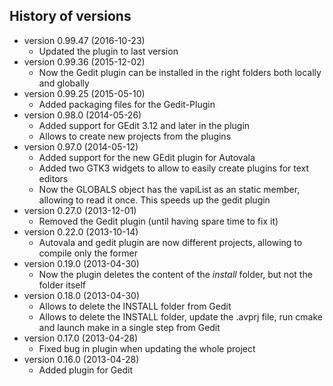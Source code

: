 ## History of versions ##
* version 0.99.47 (2016-10-23)
    * Updated the plugin to last version
* version 0.99.36 (2015-12-02)
    * Now the Gedit plugin can be installed in the right folders both locally and globally
* version 0.99.25 (2015-05-10)
    * Added packaging files for the Gedit-Plugin
* version 0.98.0 (2014-05-26)
    * Added support for GEdit 3.12 and later in the plugin
    * Allows to create new projects from the plugins
* version 0.97.0 (2014-05-12)
    * Added support for the new GEdit plugin for Autovala
    * Added two GTK3 widgets to allow to easily create plugins for text editors
    * Now the GLOBALS object has the vapiList as an static member, allowing to read it once. This speeds up the gedit plugin
* version 0.27.0 (2013-12-01)
    * Removed the Gedit plugin (until having spare time to fix it)
* version 0.22.0 (2013-10-14)
    * Autovala and gedit plugin are now different projects, allowing to compile only the former
* version 0.19.0 (2013-04-30)
    * Now the plugin deletes the content of the *install* folder, but not the folder itself
* version 0.18.0 (2013-04-30)
    * Allows to delete the INSTALL folder from Gedit
    * Allows to delete the INSTALL folder, update the .avprj file, run cmake and launch make in a single step from Gedit
* version 0.17.0 (2013-04-28)
    * Fixed bug in plugin when updating the whole project
* version 0.16.0 (2013-04-28)
    * Added plugin for Gedit
